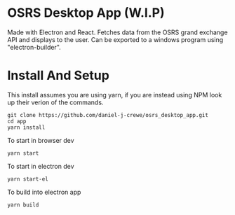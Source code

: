 # OSRS Desktop App (W.I.P)
Made with Electron and React. Fetches data from the OSRS grand exchange API and displays to the user. Can be exported to a windows program using "electron-builder".

# Install And Setup
This install assumes you are using yarn, if you are instead using NPM look up their verion of the commands.

```
git clone https://github.com/daniel-j-crewe/osrs_desktop_app.git
cd app
yarn install
```

To start in browser dev
```
yarn start
```
To start in electron dev
```
yarn start-el
```
To build into electron app
```
yarn build
```
